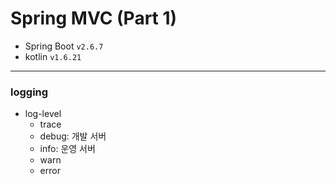# Spring MVC (Part 1)

- Spring Boot `v2.6.7`
- kotlin `v1.6.21`

---

### logging
* log-level
  * trace
  * debug: 개발 서버
  * info: 운영 서버
  * warn
  * error

